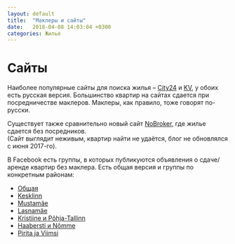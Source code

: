 ```yaml
---
layout: default
title:  "Маклеры и сайты"
date:   2018-04-08 14:03:04 +0300
categories: Жилье
---
```

# Сайты

Наиболее популярные сайты для поиска жилья – [City24](http://www.city24.ee) и [KV](http://www.kv.ee), у обоих есть русская версия. Большинство квартир на сайтах сдается при посредничестве маклеров. Маклеры, как правило, тоже говорят по-русски. 

Существует также сравнительно новый сайт [NoBroker](https://www.nobroker.ee), где жилье сдается без посредников.  
(Сайт выглядит неживым, квартир найти не удаётся, блог не обновлялся с июня 2017-го).

В Facebook есть группы, в которых публикуются объявления о сдаче/аренде квартир без маклера.
Есть общая версия и группы по конкретным районам:
* [Общая](https://www.facebook.com/groups/299056793537765)
* [Kesklinn](https://www.facebook.com/groups/1795668710466831)
* [Mustamäe](https://www.facebook.com/groups/468723496817032)
* [Lasnamäe](https://www.facebook.com/groups/1364794826952845)
* [Kristiine и Põhja-Tallinn](https://www.facebook.com/groups/1423859607700200)
* [Haabersti и Nõmme](https://www.facebook.com/groups/1552257291502093)
* [Pirita ja Viimsi](https://www.facebook.com/groups/341401262950384)
